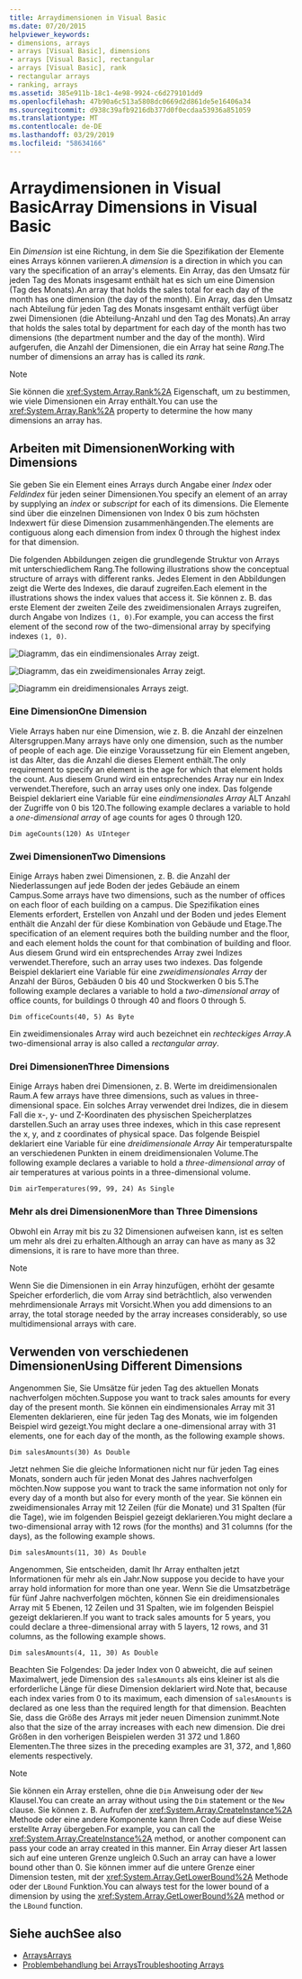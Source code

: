```yaml
---
title: Arraydimensionen in Visual Basic
ms.date: 07/20/2015
helpviewer_keywords:
- dimensions, arrays
- arrays [Visual Basic], dimensions
- arrays [Visual Basic], rectangular
- arrays [Visual Basic], rank
- rectangular arrays
- ranking, arrays
ms.assetid: 385e911b-18c1-4e98-9924-c6d279101dd9
ms.openlocfilehash: 47b90a6c513a5808dc0669d2d861de5e16406a34
ms.sourcegitcommit: d938c39afb9216db377d0f0ecdaa53936a851059
ms.translationtype: MT
ms.contentlocale: de-DE
ms.lasthandoff: 03/29/2019
ms.locfileid: "58634166"
---
```

# <a name="array-dimensions-in-visual-basic"></a><span data-ttu-id="7bf2d-102">Arraydimensionen in Visual Basic</span><span class="sxs-lookup"><span data-stu-id="7bf2d-102">Array Dimensions in Visual Basic</span></span>
<span data-ttu-id="7bf2d-103">Ein *Dimension* ist eine Richtung, in dem Sie die Spezifikation der Elemente eines Arrays können variieren.</span><span class="sxs-lookup"><span data-stu-id="7bf2d-103">A *dimension* is a direction in which you can vary the specification of an array's elements.</span></span> <span data-ttu-id="7bf2d-104">Ein Array, das den Umsatz für jeden Tag des Monats insgesamt enthält hat es sich um eine Dimension (Tag des Monats).</span><span class="sxs-lookup"><span data-stu-id="7bf2d-104">An array that holds the sales total for each day of the month has one dimension (the day of the month).</span></span> <span data-ttu-id="7bf2d-105">Ein Array, das den Umsatz nach Abteilung für jeden Tag des Monats insgesamt enthält verfügt über zwei Dimensionen (die Abteilung-Anzahl und den Tag des Monats).</span><span class="sxs-lookup"><span data-stu-id="7bf2d-105">An array that holds the sales total by department for each day of the month has two dimensions (the department number and the day of the month).</span></span> <span data-ttu-id="7bf2d-106">Wird aufgerufen, die Anzahl der Dimensionen, die ein Array hat seine *Rang*.</span><span class="sxs-lookup"><span data-stu-id="7bf2d-106">The number of dimensions an array has is called its *rank*.</span></span>  
  
> [!NOTE]
>  <span data-ttu-id="7bf2d-107">Sie können die <xref:System.Array.Rank%2A> Eigenschaft, um zu bestimmen, wie viele Dimensionen ein Array enthält.</span><span class="sxs-lookup"><span data-stu-id="7bf2d-107">You can use the <xref:System.Array.Rank%2A> property to determine the how many dimensions an array has.</span></span>  
  
## <a name="working-with-dimensions"></a><span data-ttu-id="7bf2d-108">Arbeiten mit Dimensionen</span><span class="sxs-lookup"><span data-stu-id="7bf2d-108">Working with Dimensions</span></span>  
 <span data-ttu-id="7bf2d-109">Sie geben Sie ein Element eines Arrays durch Angabe einer *Index* oder *Feldindex* für jeden seiner Dimensionen.</span><span class="sxs-lookup"><span data-stu-id="7bf2d-109">You specify an element of an array by supplying an *index* or *subscript* for each of its dimensions.</span></span> <span data-ttu-id="7bf2d-110">Die Elemente sind über die einzelnen Dimensionen von Index 0 bis zum höchsten Indexwert für diese Dimension zusammenhängenden.</span><span class="sxs-lookup"><span data-stu-id="7bf2d-110">The elements are contiguous along each dimension from index 0 through the highest index for that dimension.</span></span>  
  
 <span data-ttu-id="7bf2d-111">Die folgenden Abbildungen zeigen die grundlegende Struktur von Arrays mit unterschiedlichem Rang.</span><span class="sxs-lookup"><span data-stu-id="7bf2d-111">The following illustrations show the conceptual structure of arrays with different ranks.</span></span> <span data-ttu-id="7bf2d-112">Jedes Element in den Abbildungen zeigt die Werte des Indexes, die darauf zugreifen.</span><span class="sxs-lookup"><span data-stu-id="7bf2d-112">Each element in the illustrations shows the index values that access it.</span></span> <span data-ttu-id="7bf2d-113">Sie können z. B. das erste Element der zweiten Zeile des zweidimensionalen Arrays zugreifen, durch Angabe von Indizes `(1, 0)`.</span><span class="sxs-lookup"><span data-stu-id="7bf2d-113">For example, you can access the first element of the second row of the two-dimensional array by specifying indexes `(1, 0)`.</span></span>  
  
 ![Diagramm, das ein eindimensionales Array zeigt.](./media/array-dimensions/one-dimensional-array.gif)  
  
 ![Diagramm, das ein zweidimensionales Array zeigt.](./media/array-dimensions/two-dimensional-array.gif)  
  
 ![Diagramm ein dreidimensionales Arrays zeigt.](./media/array-dimensions/three-dimensional-array.gif)  
  
### <a name="one-dimension"></a><span data-ttu-id="7bf2d-117">Eine Dimension</span><span class="sxs-lookup"><span data-stu-id="7bf2d-117">One Dimension</span></span>  
 <span data-ttu-id="7bf2d-118">Viele Arrays haben nur eine Dimension, wie z. B. die Anzahl der einzelnen Altersgruppen.</span><span class="sxs-lookup"><span data-stu-id="7bf2d-118">Many arrays have only one dimension, such as the number of people of each age.</span></span> <span data-ttu-id="7bf2d-119">Die einzige Voraussetzung für ein Element angeben, ist das Alter, das die Anzahl die dieses Element enthält.</span><span class="sxs-lookup"><span data-stu-id="7bf2d-119">The only requirement to specify an element is the age for which that element holds the count.</span></span> <span data-ttu-id="7bf2d-120">Aus diesem Grund wird ein entsprechendes Array nur ein Index verwendet.</span><span class="sxs-lookup"><span data-stu-id="7bf2d-120">Therefore, such an array uses only one index.</span></span> <span data-ttu-id="7bf2d-121">Das folgende Beispiel deklariert eine Variable für eine *eindimensionales Array* ALT Anzahl der Zugriffe von 0 bis 120.</span><span class="sxs-lookup"><span data-stu-id="7bf2d-121">The following example declares a variable to hold a *one-dimensional array* of age counts for ages 0 through 120.</span></span>  
  
```  
Dim ageCounts(120) As UInteger  
```  
  
### <a name="two-dimensions"></a><span data-ttu-id="7bf2d-122">Zwei Dimensionen</span><span class="sxs-lookup"><span data-stu-id="7bf2d-122">Two Dimensions</span></span>  
 <span data-ttu-id="7bf2d-123">Einige Arrays haben zwei Dimensionen, z. B. die Anzahl der Niederlassungen auf jede Boden der jedes Gebäude an einem Campus.</span><span class="sxs-lookup"><span data-stu-id="7bf2d-123">Some arrays have two dimensions, such as the number of offices on each floor of each building on a campus.</span></span> <span data-ttu-id="7bf2d-124">Die Spezifikation eines Elements erfordert, Erstellen von Anzahl und der Boden und jedes Element enthält die Anzahl der für diese Kombination von Gebäude und Etage.</span><span class="sxs-lookup"><span data-stu-id="7bf2d-124">The specification of an element requires both the building number and the floor, and each element holds the count for that combination of building and floor.</span></span> <span data-ttu-id="7bf2d-125">Aus diesem Grund wird ein entsprechendes Array zwei Indizes verwendet.</span><span class="sxs-lookup"><span data-stu-id="7bf2d-125">Therefore, such an array uses two indexes.</span></span> <span data-ttu-id="7bf2d-126">Das folgende Beispiel deklariert eine Variable für eine *zweidimensionales Array* der Anzahl der Büros, Gebäuden 0 bis 40 und Stockwerken 0 bis 5.</span><span class="sxs-lookup"><span data-stu-id="7bf2d-126">The following example declares a variable to hold a *two-dimensional array* of office counts, for buildings 0 through 40 and floors 0 through 5.</span></span>  
  
```  
Dim officeCounts(40, 5) As Byte  
```  
  
 <span data-ttu-id="7bf2d-127">Ein zweidimensionales Array wird auch bezeichnet ein *rechteckiges Array*.</span><span class="sxs-lookup"><span data-stu-id="7bf2d-127">A two-dimensional array is also called a *rectangular array*.</span></span>  
  
### <a name="three-dimensions"></a><span data-ttu-id="7bf2d-128">Drei Dimensionen</span><span class="sxs-lookup"><span data-stu-id="7bf2d-128">Three Dimensions</span></span>  
 <span data-ttu-id="7bf2d-129">Einige Arrays haben drei Dimensionen, z. B. Werte im dreidimensionalen Raum.</span><span class="sxs-lookup"><span data-stu-id="7bf2d-129">A few arrays have three dimensions, such as values in three-dimensional space.</span></span> <span data-ttu-id="7bf2d-130">Ein solches Array verwendet drei Indizes, die in diesem Fall die x-, y- und Z-Koordinaten des physischen Speicherplatzes darstellen.</span><span class="sxs-lookup"><span data-stu-id="7bf2d-130">Such an array uses three indexes, which in this case represent the x, y, and z coordinates of physical space.</span></span> <span data-ttu-id="7bf2d-131">Das folgende Beispiel deklariert eine Variable für eine *dreidimensionale Array* Air temperaturspalte an verschiedenen Punkten in einem dreidimensionalen Volume.</span><span class="sxs-lookup"><span data-stu-id="7bf2d-131">The following example declares a variable to hold a *three-dimensional array* of air temperatures at various points in a three-dimensional volume.</span></span>  
  
```  
Dim airTemperatures(99, 99, 24) As Single  
```  
  
### <a name="more-than-three-dimensions"></a><span data-ttu-id="7bf2d-132">Mehr als drei Dimensionen</span><span class="sxs-lookup"><span data-stu-id="7bf2d-132">More than Three Dimensions</span></span>  
 <span data-ttu-id="7bf2d-133">Obwohl ein Array mit bis zu 32 Dimensionen aufweisen kann, ist es selten um mehr als drei zu erhalten.</span><span class="sxs-lookup"><span data-stu-id="7bf2d-133">Although an array can have as many as 32 dimensions, it is rare to have more than three.</span></span>  
  
> [!NOTE]
>  <span data-ttu-id="7bf2d-134">Wenn Sie die Dimensionen in ein Array hinzufügen, erhöht der gesamte Speicher erforderlich, die vom Array sind beträchtlich, also verwenden mehrdimensionale Arrays mit Vorsicht.</span><span class="sxs-lookup"><span data-stu-id="7bf2d-134">When you add dimensions to an array, the total storage needed by the array increases considerably, so use multidimensional arrays with care.</span></span>  
  
## <a name="using-different-dimensions"></a><span data-ttu-id="7bf2d-135">Verwenden von verschiedenen Dimensionen</span><span class="sxs-lookup"><span data-stu-id="7bf2d-135">Using Different Dimensions</span></span>  
 <span data-ttu-id="7bf2d-136">Angenommen Sie, Sie Umsätze für jeden Tag des aktuellen Monats nachverfolgen möchten.</span><span class="sxs-lookup"><span data-stu-id="7bf2d-136">Suppose you want to track sales amounts for every day of the present month.</span></span> <span data-ttu-id="7bf2d-137">Sie können ein eindimensionales Array mit 31 Elementen deklarieren, eine für jeden Tag des Monats, wie im folgenden Beispiel wird gezeigt.</span><span class="sxs-lookup"><span data-stu-id="7bf2d-137">You might declare a one-dimensional array with 31 elements, one for each day of the month, as the following example shows.</span></span>  
  
```  
Dim salesAmounts(30) As Double  
```  
  
 <span data-ttu-id="7bf2d-138">Jetzt nehmen Sie die gleiche Informationen nicht nur für jeden Tag eines Monats, sondern auch für jeden Monat des Jahres nachverfolgen möchten.</span><span class="sxs-lookup"><span data-stu-id="7bf2d-138">Now suppose you want to track the same information not only for every day of a month but also for every month of the year.</span></span> <span data-ttu-id="7bf2d-139">Sie können ein zweidimensionales Array mit 12 Zeilen (für die Monate) und 31 Spalten (für die Tage), wie im folgenden Beispiel gezeigt deklarieren.</span><span class="sxs-lookup"><span data-stu-id="7bf2d-139">You might declare a two-dimensional array with 12 rows (for the months) and 31 columns (for the days), as the following example shows.</span></span>  
  
```  
Dim salesAmounts(11, 30) As Double  
```  
  
 <span data-ttu-id="7bf2d-140">Angenommen, Sie entscheiden, damit Ihr Array enthalten jetzt Informationen für mehr als ein Jahr.</span><span class="sxs-lookup"><span data-stu-id="7bf2d-140">Now suppose you decide to have your array hold information for more than one year.</span></span> <span data-ttu-id="7bf2d-141">Wenn Sie die Umsatzbeträge für fünf Jahre nachverfolgen möchten, können Sie ein dreidimensionales Array mit 5 Ebenen, 12 Zeilen und 31 Spalten, wie im folgenden Beispiel gezeigt deklarieren.</span><span class="sxs-lookup"><span data-stu-id="7bf2d-141">If you want to track sales amounts for 5 years, you could declare a three-dimensional array with 5 layers, 12 rows, and 31 columns, as the following example shows.</span></span>  
  
```  
Dim salesAmounts(4, 11, 30) As Double  
```  
  
 <span data-ttu-id="7bf2d-142">Beachten Sie Folgendes: Da jeder Index von 0 abweicht, die auf seinen Maximalwert, jede Dimension des `salesAmounts` als eins kleiner ist als die erforderliche Länge für diese Dimension deklariert wird.</span><span class="sxs-lookup"><span data-stu-id="7bf2d-142">Note that, because each index varies from 0 to its maximum, each dimension of `salesAmounts` is declared as one less than the required length for that dimension.</span></span> <span data-ttu-id="7bf2d-143">Beachten Sie, dass die Größe des Arrays mit jeder neuen Dimension zunimmt.</span><span class="sxs-lookup"><span data-stu-id="7bf2d-143">Note also that the size of the array increases with each new dimension.</span></span> <span data-ttu-id="7bf2d-144">Die drei Größen in den vorherigen Beispielen werden 31 372 und 1.860 Elementen.</span><span class="sxs-lookup"><span data-stu-id="7bf2d-144">The three sizes in the preceding examples are 31, 372, and 1,860 elements respectively.</span></span>  
  
> [!NOTE]
>  <span data-ttu-id="7bf2d-145">Sie können ein Array erstellen, ohne die `Dim` Anweisung oder der `New` Klausel.</span><span class="sxs-lookup"><span data-stu-id="7bf2d-145">You can create an array without using the `Dim` statement or the `New` clause.</span></span> <span data-ttu-id="7bf2d-146">Sie können z. B. Aufrufen der <xref:System.Array.CreateInstance%2A> Methode oder eine andere Komponente kann Ihren Code auf diese Weise erstellte Array übergeben.</span><span class="sxs-lookup"><span data-stu-id="7bf2d-146">For example, you can call the <xref:System.Array.CreateInstance%2A> method, or another component can pass your code an array created in this manner.</span></span> <span data-ttu-id="7bf2d-147">Ein Array dieser Art lassen sich auf eine unteren Grenze ungleich 0.</span><span class="sxs-lookup"><span data-stu-id="7bf2d-147">Such an array can have a lower bound other than 0.</span></span> <span data-ttu-id="7bf2d-148">Sie können immer auf die untere Grenze einer Dimension testen, mit der <xref:System.Array.GetLowerBound%2A> Methode oder der `LBound` Funktion.</span><span class="sxs-lookup"><span data-stu-id="7bf2d-148">You can always test for the lower bound of a dimension by using the <xref:System.Array.GetLowerBound%2A> method or the `LBound` function.</span></span>  
  
## <a name="see-also"></a><span data-ttu-id="7bf2d-149">Siehe auch</span><span class="sxs-lookup"><span data-stu-id="7bf2d-149">See also</span></span>
- [<span data-ttu-id="7bf2d-150">Arrays</span><span class="sxs-lookup"><span data-stu-id="7bf2d-150">Arrays</span></span>](../../../../visual-basic/programming-guide/language-features/arrays/index.md)
- [<span data-ttu-id="7bf2d-151">Problembehandlung bei Arrays</span><span class="sxs-lookup"><span data-stu-id="7bf2d-151">Troubleshooting Arrays</span></span>](../../../../visual-basic/programming-guide/language-features/arrays/troubleshooting-arrays.md)
